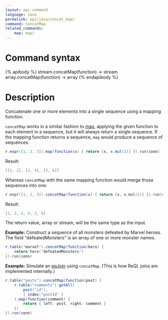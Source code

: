 ```yaml
---
layout: api-command
language: Java
permalink: api/java/concat_map/
command: concatMap
related_commands:
    map: map/
---
```


# Command syntax #

{% apibody %}
stream.concatMap(function) &rarr; stream
array.concatMap(function) &rarr; array
{% endapibody %}

# Description #

Concatenate one or more elements into a single sequence using a mapping function.

`concatMap` works in a similar fashion to [map](/api/java/map/), applying the given function to each element in a sequence, but it will always return a single sequence. If the mapping function returns a sequence, `map` would produce a sequence of sequences:

```java
r.expr([1, 2, 3]).map(function(x) { return [x, x.mul(2)] }).run(conn)
```

Result:

```java
[[1, 2], [2, 4], [3, 6]]
```

Whereas `concatMap` with the same mapping function would merge those sequences into one:

```java
r.expr([1, 2, 3]).concatMap(function(x) { return [x, x.mul(2)] }).run(conn)
```

Result:

```java
[1, 2, 2, 4, 3, 6]
```

The return value, array or stream, will be the same type as the input.

__Example:__ Construct a sequence of all monsters defeated by Marvel heroes. The field "defeatedMonsters" is an array of one or more monster names.

```java
r.table('marvel').concatMap(function(hero) {
    return hero('defeatedMonsters')
}).run(conn)
```

__Example:__ Simulate an [eqJoin](/api/java/eq_join/) using `concatMap`. (This is how ReQL joins are implemented internally.)

```java
r.table("posts").concatMap(function(post) {
	r.table("comments").getAll(
		post("id"),
		{ index:"postId" }
	).map(function(comment) {
		return { left: post, right: comment }
	})
}).run(conn)
```